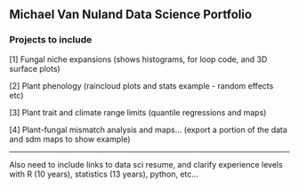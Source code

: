 ## Michael Van Nuland Data Science Portfolio

### Projects to include

[1] Fungal niche expansions (shows histograms, for loop code, and 3D surface plots)

[2] Plant phenology (raincloud plots and stats example - random effects etc)

[3] Plant trait and climate range limits (quantile regressions and maps)

[4] Plant-fungal mismatch analysis and maps... (export a portion of the data and sdm maps to show example)

---

Also need to include links to data sci resume, and clarify experience levels with R (10 years), statistics (13 years), python, etc...
